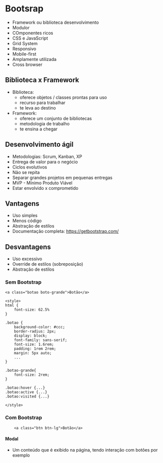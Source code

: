 # Bootsrap
- Framework ou biblioteca desenvolvimento
- Modulor
- COmponentes ricos
- CSS e JavaScript
- Grid System
- Responsivo
- Mobile-first
- Amplamente utilizada 
- Cross browser

## Biblioteca x Framework
- Biblioteca: 
  - oferece objetos / classes prontas para uso
  - recurso para trabalhar
  - te leva ao destino 
- Framework: 
  - oferece um conjunto de bibliotecas
  - metodologia de trabalho
  - te ensina a chegar

## Desenvolvimento ágil
- Metodologias: Scrum, Kanban, XP
- Entrega de valor para o negócio
- Ciclos evolutivos
- Não se repita
- Separar grandes projetos em pequenas entregas
- MVP - Mínimo Produto Viável
- Estar envolvido x comprometido

## Vantagens
- Uso simples
- Menos código
- Abstração de estilos
- Documentação completa: https://getbootstrap.com/


## Desvantagens
- Uso excessivo
- Override de estilos (sobreposição)
- Abstração de estilos


### Sem Bootstrap
```
<a class="botao boto-grande">Botão</a>

<style>
html {
    font-size: 62.5%
}

.botao {
    background-color: #ccc;
    border-radius: 2px;
    display: block;
    font-family: sans-serif;
    font-size: 1.6rem;
    padding: 1rem 2rem;
    margin: 5px auto;
    ...
}

.botao-grande{
    font-size: 2rem;
}

.botao:hover {...}
.botao:active {...}
.botao:visited {...}

</style>

```

### Com Bootstrap
```
    <a class="btn btn-lg">Botão</a>
```

#### Modal
- Um conteúdo que é exibido na página, tendo interação com botões por exemplo